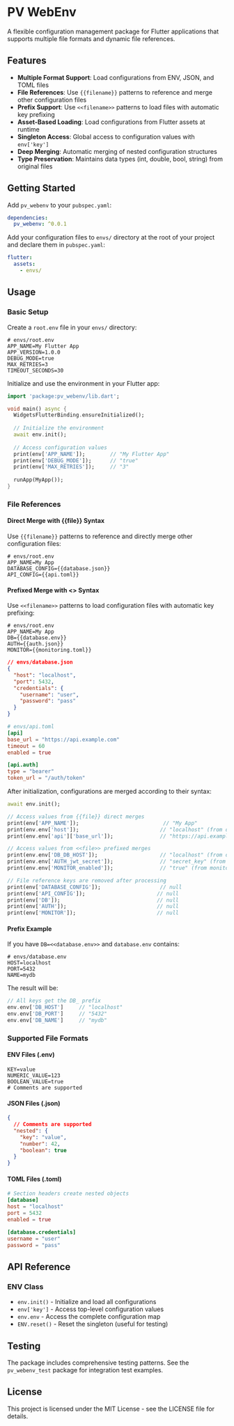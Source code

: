 # PV WebEnv

A flexible configuration management package for Flutter applications that supports multiple file formats and dynamic file references.

## Features

- **Multiple Format Support**: Load configurations from ENV, JSON, and TOML files
- **File References**: Use `{{filename}}` patterns to reference and merge other configuration files
- **Prefix Support**: Use `<<filename>>` patterns to load files with automatic key prefixing
- **Asset-Based Loading**: Load configurations from Flutter assets at runtime
- **Singleton Access**: Global access to configuration values with `env['key']`
- **Deep Merging**: Automatic merging of nested configuration structures
- **Type Preservation**: Maintains data types (int, double, bool, string) from original files

## Getting Started

Add `pv_webenv` to your `pubspec.yaml`:

```yaml
dependencies:
  pv_webenv: ^0.0.1
```

Add your configuration files to `envs/` directory at the root of your project and declare them in `pubspec.yaml`:

```yaml
flutter:
  assets:
    - envs/
```

## Usage

### Basic Setup

Create a `root.env` file in your `envs/` directory:

```env
# envs/root.env
APP_NAME=My Flutter App
APP_VERSION=1.0.0
DEBUG_MODE=true
MAX_RETRIES=3
TIMEOUT_SECONDS=30
```

Initialize and use the environment in your Flutter app:

```dart
import 'package:pv_webenv/lib.dart';

void main() async {
  WidgetsFlutterBinding.ensureInitialized();
  
  // Initialize the environment
  await env.init();
  
  // Access configuration values
  print(env['APP_NAME']);        // "My Flutter App"
  print(env['DEBUG_MODE']);      // "true"
  print(env['MAX_RETRIES']);     // "3"
  
  runApp(MyApp());
}
```

### File References

#### Direct Merge with {{file}} Syntax

Use `{{filename}}` patterns to reference and directly merge other configuration files:

```env
# envs/root.env
APP_NAME=My App
DATABASE_CONFIG={{database.json}}
API_CONFIG={{api.toml}}
```

#### Prefixed Merge with <<file>> Syntax

Use `<<filename>>` patterns to load configuration files with automatic key prefixing:

```env
# envs/root.env
APP_NAME=My App
DB={{database.env}}
AUTH={{auth.json}}
MONITOR={{monitoring.toml}}
```

```json
// envs/database.json
{
  "host": "localhost",
  "port": 5432,
  "credentials": {
    "username": "user",
    "password": "pass"
  }
}
```

```toml
# envs/api.toml
[api]
base_url = "https://api.example.com"
timeout = 60
enabled = true

[api.auth]
type = "bearer"
token_url = "/auth/token"
```

After initialization, configurations are merged according to their syntax:

```dart
await env.init();

// Access values from {{file}} direct merges
print(env['APP_NAME']);                           // "My App"
print(env.env['host']);                          // "localhost" (from database.json)
print(env.env['api']['base_url']);               // "https://api.example.com" (from api.toml)

// Access values from <<file>> prefixed merges
print(env.env['DB_DB_HOST']);                    // "localhost" (from database.env with DB_ prefix)
print(env.env['AUTH_jwt_secret']);               // "secret_key" (from auth.json with AUTH_ prefix)
print(env.env['MONITOR_enabled']);               // "true" (from monitoring.toml with MONITOR_ prefix)

// File reference keys are removed after processing
print(env['DATABASE_CONFIG']);                   // null
print(env['API_CONFIG']);                       // null
print(env['DB']);                               // null
print(env['AUTH']);                             // null
print(env['MONITOR']);                          // null
```

#### Prefix Example

If you have `DB=<<database.env>>` and `database.env` contains:

```env
# envs/database.env
HOST=localhost
PORT=5432
NAME=mydb
```

The result will be:

```dart
// All keys get the DB_ prefix
env.env['DB_HOST']     // "localhost"
env.env['DB_PORT']     // "5432"
env.env['DB_NAME']     // "mydb"
```

### Supported File Formats

#### ENV Files (.env)
```env
KEY=value
NUMERIC_VALUE=123
BOOLEAN_VALUE=true
# Comments are supported
```

#### JSON Files (.json)
```json
{
  // Comments are supported
  "nested": {
    "key": "value",
    "number": 42,
    "boolean": true
  }
}
```

#### TOML Files (.toml)
```toml
# Section headers create nested objects
[database]
host = "localhost"
port = 5432
enabled = true

[database.credentials]
username = "user"
password = "pass"
```

## API Reference

### ENV Class

- `env.init()` - Initialize and load all configurations
- `env['key']` - Access top-level configuration values
- `env.env` - Access the complete configuration map
- `ENV.reset()` - Reset the singleton (useful for testing)

## Testing

The package includes comprehensive testing patterns. See the `pv_webenv_test` package for integration test examples.

## License

This project is licensed under the MIT License - see the LICENSE file for details.
